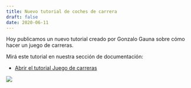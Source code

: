 ```yaml
---
title: Nuevo tutorial de coches de carrera
draft: false
date: 2020-06-11
---
```


Hoy publicamos un nuevo tutorial creado
por Gonzalo Gauna sobre cómo hacer un
juego de carreras.

Mirá este tutorial en nuestra sección de
documentación:

- [Abrir el tutorial Juego de carreras](/tutoriales/carreras/)

![](/noticias/carreras.jpg)
